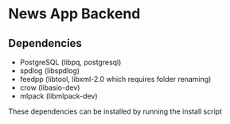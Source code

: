 # News App Backend

## Dependencies
- PostgreSQL (libpq, postgresql)
- spdlog (libspdlog)
- feedpp (libtool, libxml-2.0 which requires folder renaming)
- crow (libasio-dev) 
- mlpack (libmlpack-dev)

These dependencies can be installed by running the install script

